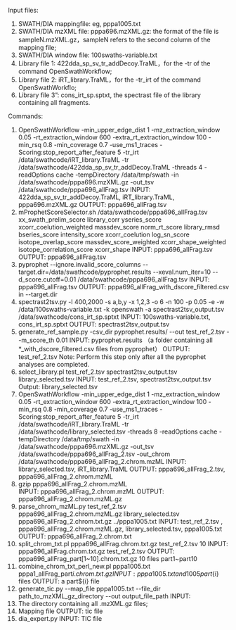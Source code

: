 Input files:

1. SWATH/DIA mappingfile: eg, pppa1005.txt 
2. SWATH/DIA mzXML file: pppa696.mzXML.gz: the format of the file is sampleN.mzXML.gz，sampleN refers to the second column of the mapping file;
3. SWATH/DIA window file: 100swaths-variable.txt
4. Library file 1: 422dda_sp_sv_tr_addDecoy.TraML，for the -tr of the command OpenSwathWorkflow;
5. Library file 2: iRT_library.TraML，for the -tr_irt of the command OpenSwathWorkflo;
6. Library file 3”: cons_irt_sp.sptxt, the spectrast file of the library containing all fragments. 


Commands:

1.	OpenSwathWorkflow -min_upper_edge_dist 1 -mz_extraction_window 0.05 -rt_extraction_window 600 -extra_rt_extraction_window 100 -min_rsq 0.8 -min_coverage 0.7 -use_ms1_traces -Scoring:stop_report_after_feature 5 -tr_irt /data/swathcode/iRT_library.TraML -tr /data/swathcode/422dda_sp_sv_tr_addDecoy.TraML -threads 4 -readOptions cache -tempDirectory /data/tmp/swath -in /data/swathcode/pppa696.mzXML.gz -out_tsv /data/swathcode/pppa696_allFrag.tsv
INPUT: 422dda_sp_sv_tr_addDecoy.TraML, iRT_library.TraML,  pppa696.mzXML.gz
OUTPUT: pppa696_allFrag.tsv
2.	mProphetScoreSelector.sh /data/swathcode/pppa696_allFrag.tsv xx_swath_prelim_score library_corr yseries_score xcorr_coelution_weighted massdev_score norm_rt_score library_rmsd bseries_score intensity_score xcorr_coelution log_sn_score isotope_overlap_score massdev_score_weighted xcorr_shape_weighted isotope_correlation_score xcorr_shape
INPUT: pppa696_allFrag.tsv
OUTPUT: pppa696_allFrag.tsv
3.	pyprophet --ignore.invalid_score_columns --target.dir=/data/swathcode/pyprophet.results  --xeval.num_iter=10 --d_score.cutoff=0.01 /data/swathcode/pppa696_allFrag.tsv
INPUT: pppa696_allFrag.tsv
OUTPUT: pppa696_allFrag_with_dscore_filtered.csv in --target.dir
4.	spectrast2tsv.py -l 400,2000 -s a,b,y -x 1,2,3 -o 6 -n 100 -p 0.05 -e -w /data/100swaths-variable.txt -k openswath -a spectrast2tsv_output.tsv /data/swathcode/cons_irt_sp.sptxt
INPUT: 100swaths-variable.txt, cons_irt_sp.sptxt
OUTPUT: spectrast2tsv_output.tsv
5.	generate_ref_sample.py -csv_dir pyprophet.results/ --out test_ref_2.tsv --m_score_th 0.01
INPUT: pyprophet.results （a folder containing all *_with_dscore_filtered.csv files from pyprophet）
OUTPUT: test_ref_2.tsv
Note: Perform this step only after all the pyprophet analyses are completed. 
6.	select_library.pl test_ref_2.tsv spectrast2tsv_output.tsv library_selected.tsv
INPUT: test_ref_2.tsv, spectrast2tsv_output.tsv
Output: library_selected.tsv
7.	OpenSwathWorkflow -min_upper_edge_dist 1 -mz_extraction_window 0.05 -rt_extraction_window 600 -extra_rt_extraction_window 100 -min_rsq 0.8 -min_coverage 0.7 -use_ms1_traces -Scoring:stop_report_after_feature 5 -tr_irt /data/swathcode/iRT_library.TraML -tr /data/swathcode/library_selected.tsv -threads 8 -readOptions cache -tempDirectory /data/tmp/swath -in /data/swathcode/pppa696.mzXML.gz -out_tsv /data/swathcode/pppa696_allFrag_2.tsv -out_chrom /data/swathcode/pppa696_allFrag_2.chrom.mzML
INPUT: library_selected.tsv,  iRT_library.TraML
OUTPUT: pppa696_allFrag_2.tsv,  pppa696_allFrag_2.chrom.mzML
8.	gzip pppa696_allFrag_2.chrom.mzML  
INPUT: pppa696_allFrag_2.chrom.mzML
OUTPUT: pppa696_allFrag_2.chrom.mzML.gz
9.	parse_chrom_mzML.py test_ref_2.tsv pppa696_allFrag_2.chrom.mzML.gz library_selected.tsv pppa696_allFrag_2.chrom.txt.gz ../pppa1005.txt
INPUT: test_ref_2.tsv , pppa696_allFrag_2.chrom.mzML.gz,  library_selected.tsv, pppa1005.txt
OUTPUT: pppa696_allFrag_2.chrom.txt
10.	split_chrom_txt.pl pppa696_allFrag.chrom.txt.gz test_ref_2.tsv 10
INPUT: pppa696_allFrag.chrom.txt.gz  test_ref_2.tsv
OUTPUT: pppa696_allFrag_part[1~10].chrom.txt.gz 10 files part1~part10
11.	combine_chrom_txt_perl_new.pl pppa1005.txt pppa1_allFrag_part${i}.chrom.txt.gz
INPUT: pppa1005.txt and  1005 part${i} files
OUTPUT: a part${i} file 
12.	generate_tic.py --map_file pppa1005.txt --file_dir path_to_mzXML_gz_directory --out output_file_path
INPUT: 
1. The directory containing all .mzXML.gz files;
13.	Mapping file
OUTPUT: tic file
14.	dia_expert.py
INPUT: TIC file
